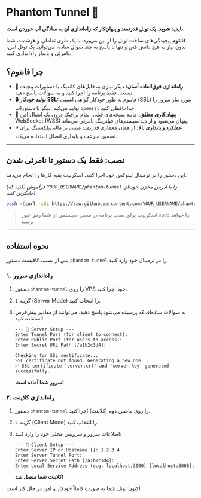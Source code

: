 # Phantom Tunnel 👻

**ناپدید شوید. یک تونل قدرتمند و پنهان‌کار که راه‌اندازی آن به سادگی آب خوردن است.**

**فانتوم** پیچیدگی‌های ساخت تونل را از بین می‌برد. با یک منوی تعاملی و هوشمند، شما بدون نیاز به هیچ دانش فنی و تنها با پاسخ به چند سوال ساده، می‌توانید یک تونل امن، نامرئی و پایدار راه‌اندازی کنید.

## چرا فانتوم؟

-   **👻 راه‌اندازی فوق‌العاده آسان:** دیگر نیازی به فایل‌های کانفیگ یا دستورات پیچیده نیست. فقط برنامه را اجرا کنید و به سوالات پاسخ دهید.
-   **🔒 تولید خودکار SSL:** فانتوم به طور خودکار گواهی امنیتی (SSL) مورد نیاز سرور را تولید می‌کند. دیگر با دستورات `openssl` خداحافظی کنید.
-   **🤫 پنهان‌کاری مطلق:** مانند نسخه‌های قبلی، تمام ترافیک درون یک اتصال امن WebSocket (WSS) پنهان می‌شود و از دید سیستم‌های فیلترینگ نامرئی می‌ماند.
-   **⚡ عملکرد و پایداری بالا:** از همان معماری قدرتمند مبتنی بر مالتی‌پلکسینگ برای تضمین سرعت و پایداری اتصال استفاده می‌کند.

---

## نصب: فقط یک دستور تا نامرئی شدن

این دستور را در ترمینال لینوکس خود اجرا کنید. اسکریپت بقیه کارها را انجام می‌دهد.

*(فراموش نکنید که `YOUR_USERNAME/phantom-tunnel` را با آدرس مخزن خودتان جایگزین کنید)*

```bash
bash <(curl -sSL https://raw.githubusercontent.com/YOUR_USERNAME/phantom-tunnel/main/install.sh)
```
> اسکریپت برای نصب برنامه در مسیر سیستمی از شما رمز عبور `sudo` را خواهد پرسید.

---

## نحوه استفاده

پس از نصب، کافیست دستور `phantom-tunnel` را در ترمینال خود وارد کنید.

### ۱. راه‌اندازی سرور

1.  دستور `phantom-tunnel` را روی VPS خود اجرا کنید.
2.  گزینه `1` (Server Mode) را انتخاب کنید.
3.  به سوالات ساده‌ای که پرسیده می‌شود پاسخ دهید. می‌توانید از مقادیر پیش‌فرض استفاده کنید:

    ```text
    --- 👻 Server Setup ---
    Enter Tunnel Port (for client to connect):
    Enter Public Port (for users to access):
    Enter Secret URL Path [/a1b2c3d4]:

    Checking for SSL certificate...
    SSL certificate not found. Generating a new one...
    ✅ SSL certificate 'server.crt' and 'server.key' generated successfully.
    ```
    **سرور شما آماده است!**

### ۲. راه‌اندازی کلاینت

1.  دستور `phantom-tunnel` را روی ماشین دوم (کلاینت) اجرا کنید.
2.  گزینه `2` (Client Mode) را انتخاب کنید.
3.  اطلاعات سرور و سرویس محلی خود را وارد کنید:

    ```text
    --- 👻 Client Setup ---
    Enter Server IP or Hostname []: 1.2.3.4
    Enter Server Tunnel Port:
    Enter Server Secret Path [/a1b2c3d4]:
    Enter Local Service Address (e.g. localhost:3000) [localhost:3000]:
    ```
    **کلاینت شما متصل شد!**

اکنون تونل شما به صورت کاملاً خودکار و امن در حال کار است.
